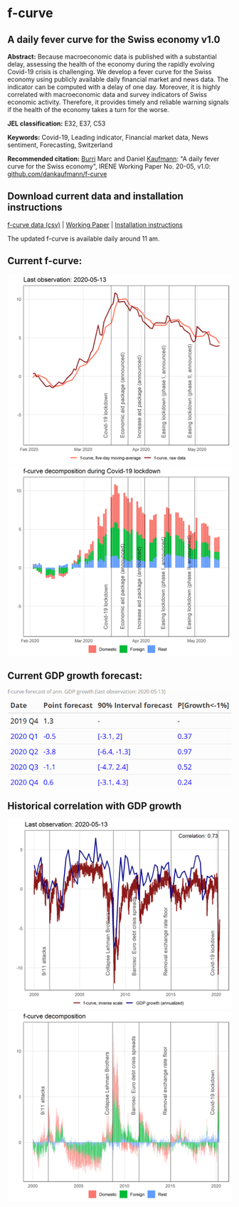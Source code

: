 # f-curve
## A daily fever curve for the Swiss economy v1.0

**Abstract:**  Because macroeconomic data is published with a substantial delay, assessing the health of the economy during the rapidly evolving Covid-19 crisis is challenging. We develop a fever curve for the Swiss economy using publicly available daily financial market and news data. The indicator can be computed with a delay of one day. Moreover, it is highly correlated with macroeconomic data and survey indicators of Swiss economic activity. Therefore, it provides timely and reliable warning signals if the health of the economy takes a turn for the worse.

**JEL classification:** E32, E37, C53

**Keywords:** Covid-19, Leading indicator, Financial market data, News sentiment, Forecasting, Switzerland

**Recommended citation:** [Burri](https://www.linkedin.com/in/marc-burri-a64628196/) Marc and Daniel [Kaufmann](https://dankaufmann.com): "A daily fever curve for the Swiss economy", IRENE Working Paper No. 20-05, v1.0: [github.com/dankaufmann/f-curve](https://github.com/dankaufmann/f-curve)

## Download current data and installation instructions
[f-curve data (csv)](./Results/f-curve-data.csv) | [Working Paper](./f-curve_WP_20-05.pdf) | [Installation instructions](./WebScraping.md)

The updated f-curve is available daily around 11 am.
 
## Current f-curve:
![](./Results/MainGDPShort.png)
![](./Results/DecompositionShort.png)

## Current GDP growth forecast:
![](./Results/Fcst_Table_GDP.png)

## Historical correlation with GDP growth
![](./Results/MainGDP.png)
![](./Results/Decomposition.png)
